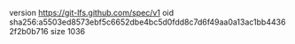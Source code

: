 version https://git-lfs.github.com/spec/v1
oid sha256:a5503ed8573ebf5c6652dbe4bc5d0fdd8c7d6f49aa0a13ac1bb44362f2b0b716
size 1036
